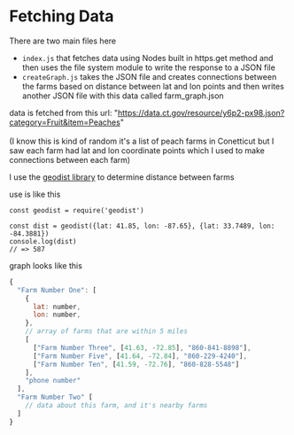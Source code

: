 # Fetching Data

There are two main files here 
- `index.js` that fetches data using Nodes built in https.get method and then uses the file system module to write the response to a JSON file
- `createGraph.js` takes the JSON file and creates connections between the farms based on distance between lat and lon points and then writes another JSON file with this data called farm_graph.json

data is fetched from this url: "https://data.ct.gov/resource/y6p2-px98.json?category=Fruit&item=Peaches" 
<br>
<br>
(I know this is kind of random it's a list of peach farms in Conetticut but I saw each farm had lat and lon coordinate points which I used to make connections between each farm)

I use the [geodist library](https://www.npmjs.com/package/geodist) to determine distance between farms

use is like this

```
const geodist = require('geodist')

const dist = geodist({lat: 41.85, lon: -87.65}, {lat: 33.7489, lon: -84.3881})
console.log(dist)           
// => 587
```

graph looks like this
```javascript
{
  "Farm Number One": [
    {
      lat: number,
      lon: number,
    },
    // array of farms that are within 5 miles
    [
      ["Farm Number Three", [41.63, -72.85], "860-841-8898"],
      ["Farm Number Five", [41.64, -72.84], "860-229-4240"],
      ["Farm Number Ten", [41.59, -72.76], "860-828-5548"]
    ],
    "phone number"
  ],
  "Farm Number Two" [
    // data about this farm, and it's nearby farms
  ]
}
```
